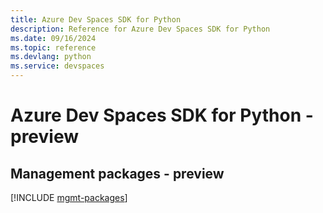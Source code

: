 ```yaml
---
title: Azure Dev Spaces SDK for Python
description: Reference for Azure Dev Spaces SDK for Python
ms.date: 09/16/2024
ms.topic: reference
ms.devlang: python
ms.service: devspaces
---
```

# Azure Dev Spaces SDK for Python - preview

## Management packages - preview
[!INCLUDE [mgmt-packages](dev-spaces-mgmt-index.md)]
